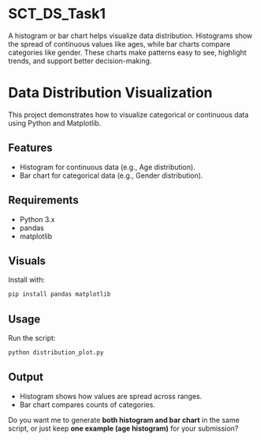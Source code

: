 # SCT_DS_Task1
A histogram or bar chart helps visualize data distribution. Histograms show the spread of continuous values like ages, while bar charts compare categories like gender. These charts make patterns easy to see, highlight trends, and support better decision-making.

# Data Distribution Visualization

This project demonstrates how to visualize categorical or continuous data using Python and Matplotlib.

## Features
- Histogram for continuous data (e.g., Age distribution).
- Bar chart for categorical data (e.g., Gender distribution).

## Requirements
- Python 3.x  
- pandas  
- matplotlib
## Visuals 

Install with:
```bash
pip install pandas matplotlib

```
## Usage

Run the script:

```bash
python distribution_plot.py
```

## Output

* Histogram shows how values are spread across ranges.
* Bar chart compares counts of categories.

Do you want me to generate **both histogram and bar chart** in the same script, or just keep **one example (age histogram)** for your submission?
```
